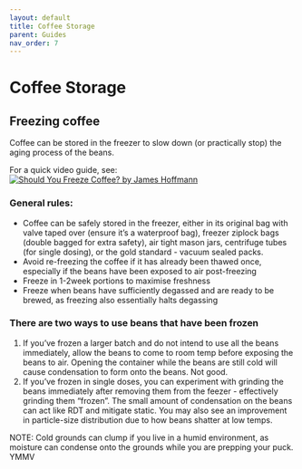 ```yaml
---
layout: default
title: Coffee Storage
parent: Guides
nav_order: 7
---
```


# Coffee Storage

## Freezing coffee
Coffee can be stored in the freezer to slow down (or practically stop) the aging process of the beans.

For a quick video guide, see:
[![Should You Freeze Coffee? by James Hoffmann](https://user-images.githubusercontent.com/76938009/107201329-f119f100-6a4c-11eb-8713-0f829e4b8308.png)](https://youtu.be/5uT5_IWWb00)

### General rules:
- Coffee can be safely stored in the freezer, either in its original bag with valve taped over (ensure it’s a waterproof bag), freezer ziplock bags (double bagged for extra safety), air tight mason jars, centrifuge tubes (for single dosing), or the gold standard - vacuum sealed packs.
- Avoid re-freezing the coffee if it has already been thawed once, especially if the beans have been exposed to air post-freezing
- Freeze in 1-2week portions to maximise freshness
- Freeze when beans have sufficiently degassed and are ready to be brewed, as freezing also essentially halts degassing

### There are two ways to use beans that have been frozen
1. If you’ve frozen a larger batch and do not intend to use all the beans immediately, allow the beans to come to room temp before exposing the beans to air. Opening the container while the beans are still cold will cause condensation to form onto the beans. Not good.
2. If you’ve frozen in single doses, you can experiment with grinding the beans immediately after removing them from the feezer - effectively grinding them “frozen”. The small amount of condensation on the beans can act like RDT and mitigate static. You may also see an improvement in particle-size distribution due to how beans shatter at low temps.

NOTE: Cold grounds can clump if you live in a humid environment, as moisture can condense onto the grounds while you are prepping your puck. YMMV
